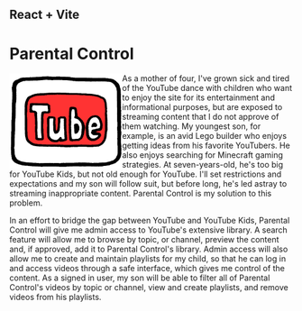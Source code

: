 ## React + Vite

# Parental Control

<img src="/src/assets/YouTube-logo.png" width="200px" align="left" />

As a mother of four, I've grown sick and tired of the YouTube dance with children who want to enjoy the site for its entertainment and informational purposes, but are exposed to streaming content that I do not approve of them watching. My youngest son, for example, is an avid Lego builder who enjoys getting ideas from his favorite YouTubers. He also enjoys searching for Minecraft gaming strategies. At seven-years-old, he's too big for YouTube Kids, but not old enough for YouTube. I'll set restrictions and expectations and my son will follow suit, but before long, he's led astray to streaming inappropriate content. Parental Control is my solution to this problem. 

In an effort to bridge the gap between YouTube and YouTube Kids, Parental Control will give me admin access to YouTube's extensive library. A search feature will allow me to browse by topic, or channel, preview the content and, if approved, add it to Parental Control's library. Admin access will also allow me to create and maintain playlists for my child, so that he can log in and access videos through a safe interface, which gives me control of the content. As a signed in user, my son will be able to filter all of Parental Control's videos by topic or channel, view and create playlists, and remove videos from his playlists. 
